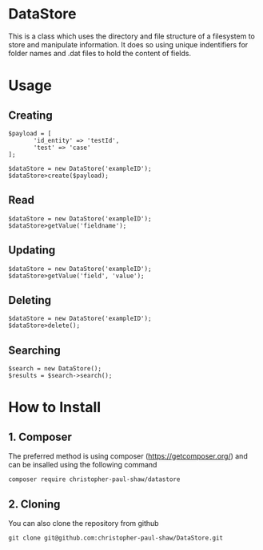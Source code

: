 # DataStore
This is a class which uses the directory and file structure of a filesystem to store and manipulate information. It does so using unique indentifiers for folder names and .dat files to hold the content of fields.

# Usage

## Creating

    $payload = [
           'id_entity' => 'testId',
           'test' => 'case'
    ];
              
    $dataStore = new DataStore('exampleID');
    $dataStore>create($payload);

## Read
              
    $dataStore = new DataStore('exampleID');
    $dataStore>getValue('fieldname');

## Updating

    $dataStore = new DataStore('exampleID');
    $dataStore>getValue('field', 'value');

## Deleting
    
    $dataStore = new DataStore('exampleID');
    $dataStore>delete();
    
## Searching

    $search = new DataStore();
    $results = $search->search();

# How to Install

## 1. Composer
The preferred method is using composer (https://getcomposer.org/) and can be insalled using the following command

    composer require christopher-paul-shaw/datastore 

## 2. Cloning
You can also clone the repository from github

    git clone git@github.com:christopher-paul-shaw/DataStore.git
